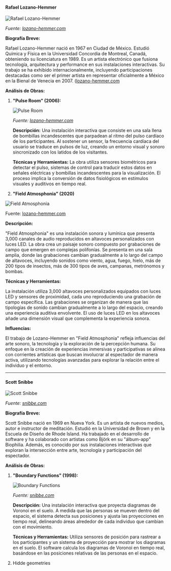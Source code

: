 #### Rafael Lozano-Hemmer

![Rafael Lozano-Hemmer](https://www.lozano-hemmer.com/images/portraits/RLH_2024.jpg)

*Fuente: [lozano-hemmer.com](https://www.lozano-hemmer.com/bio.php)*

**Biografía Breve:**

Rafael Lozano-Hemmer nació en 1967 en Ciudad de México. Estudió Química y Física en la Universidad Concordia de Montreal, Canadá, obteniendo su licenciatura en 1989. Es un artista electrónico que fusiona tecnología, arquitectura y performance en sus instalaciones interactivas. Su trabajo se ha exhibido internacionalmente, incluyendo participaciones destacadas como ser el primer artista en representar oficialmente a México en la Bienal de Venecia en 2007. ([lozano-hemmer.com](https://www.lozano-hemmer.com/bio.php)

**Análisis de Obras:**

1. **"Pulse Room" (2006):**

   ![Pulse Room](https://www.lozano-hemmer.com/image_sets/pulse_room/mexico_2020/pulse_room_mexico_city_2020_my_4664.jpg)

   *Fuente: [lozano-hemmer.com](https://www.lozano-hemmer.com/pulse_room.php)*

   **Descripción:** Una instalación interactiva que consiste en una sala llena de bombillas incandescentes que parpadean al ritmo del pulso cardíaco de los participantes. Al sostener un sensor, la frecuencia cardíaca del usuario se traduce en pulsos de luz, creando un entorno visual y sonoro sincronizado con los latidos de los visitantes.

   **Técnicas y Herramientas:** La obra utiliza sensores biométricos para detectar el pulso, sistemas de control para traducir estos datos en señales eléctricas y bombillas incandescentes para la visualización. El proceso implica la conversión de datos fisiológicos en estímulos visuales y auditivos en tiempo real.

2. **"Field Atmosphonia" (2020)**

![Field Atmosphonia](https://www.lozano-hemmer.com/image_sets/field_atmosphonia/naples_2024/field_atmosphonia_naples_2024_rp_002.jpg)

Fuente: [lozano-hemmer.com](https://www.lozano-hemmer.com/field_atmosphonia.php)

**Descripción:**

"Field Atmosphonia" es una instalación sonora y lumínica que presenta 3,000 canales de audio reproducidos en altavoces personalizados con luces LED. La obra crea un paisaje sonoro compuesto por grabaciones de campo que emergen en complejas polifonías. Se presenta en una sala amplia, donde las grabaciones cambian gradualmente a lo largo del campo de altavoces, incluyendo sonidos como viento, agua, fuego, hielo, más de 200 tipos de insectos, más de 300 tipos de aves, campanas, metrónomos y bombas. 

**Técnicas y Herramientas:**

La instalación utiliza 3,000 altavoces personalizados equipados con luces LED y sensores de proximidad, cada uno reproduciendo una grabación de campo específica. Las grabaciones se organizan de manera que las tipologías de sonido cambian gradualmente a lo largo del espacio, creando una experiencia auditiva envolvente. El uso de luces LED en los altavoces añade una dimensión visual que complementa la experiencia sonora. 

**Influencias:**

El trabajo de Lozano-Hemmer en "Field Atmosphonia" refleja influencias del arte sonoro, la tecnología y la exploración de la percepción humana. Su enfoque en la creación de experiencias inmersivas y participativas se alinea con corrientes artísticas que buscan involucrar al espectador de manera activa, utilizando tecnologías avanzadas para explorar la relación entre el individuo y el entorno. 

---

#### Scott Snibbe

![Scott Snibbe](https://images.squarespace-cdn.com/content/v1/6196ff78e26b392cbfa37cff/1735058050197-QR0HBIX8RVFC81EQDWLH/Scott-SF-2024.jpg)

*Fuente: [snibbe.com](https://www.snibbe.com/about)*

**Biografía Breve:**

Scott Snibbe nació en 1969 en Nueva York. Es un artista de nuevos medios, autor e instructor de meditación. Estudió en la Universidad de Brown y en la Escuela de Diseño de Rhode Island. Ha trabajado en el desarrollo de software y ha colaborado con artistas como Björk en su "álbum-app" Biophilia. Además, es conocido por sus instalaciones interactivas que exploran la intersección entre arte, tecnología y participación del espectador.

**Análisis de Obras:**

1. **"Boundary Functions" (1998):**

   ![Boundary Functions](https://i.ytimg.com/vi/_Ax4pgtHQDg/hqdefault.jpg)

   *Fuente: [snibbe.com](https://www.snibbe.com/art/boundaryfunctions)*

   **Descripción:** Una instalación interactiva que proyecta diagramas de Voronoi en el suelo. A medida que las personas se mueven dentro del espacio, el sistema detecta sus posiciones y ajusta las proyecciones en tiempo real, delineando áreas alrededor de cada individuo que cambian con el movimiento.

   **Técnicas y Herramientas:** Utiliza sensores de posición para rastrear a los participantes y un sistema de proyección para mostrar los diagramas en el suelo. El software calcula los diagramas de Voronoi en tiempo real, basándose en las posiciones relativas de las personas en el espacio.

2. Hidde geometries
